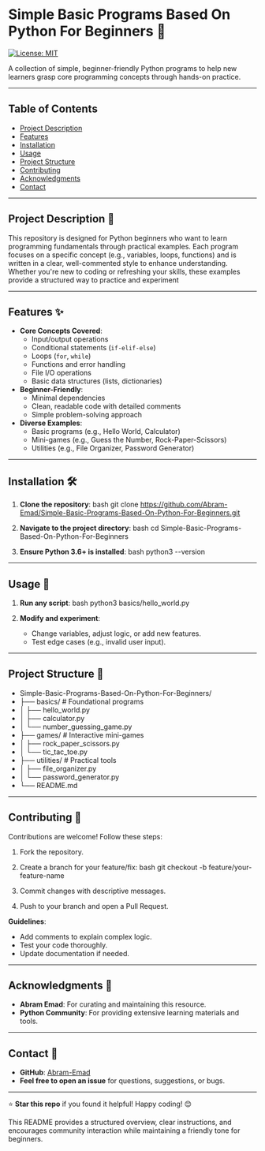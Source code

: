 # Simple Basic Programs Based On Python For Beginners 🐍

[![License: MIT](https://img.shields.io/badge/License-MIT-yellow.svg)](https://opensource.org/licenses/MIT)

A collection of simple, beginner-friendly Python programs to help new learners grasp core programming concepts through hands-on practice.

---

## Table of Contents
- [Project Description](#project-description)
- [Features](#features)
- [Installation](#installation)
- [Usage](#usage)
- [Project Structure](#project-structure)
- [Contributing](#contributing)
- [Acknowledgments](#acknowledgments)
- [Contact](#contact)

---

## Project Description 📝

This repository is designed for Python beginners who want to learn programming fundamentals through practical examples. Each program focuses on a specific concept (e.g., variables, loops, functions) and is written in a clear, well-commented style to enhance understanding. Whether you're new to coding or refreshing your skills, these examples provide a structured way to practice and experiment

---

## Features ✨

- **Core Concepts Covered**:
  - Input/output operations
  - Conditional statements (`if-elif-else`)
  - Loops (`for`, `while`)
  - Functions and error handling
  - File I/O operations
  - Basic data structures (lists, dictionaries)
- **Beginner-Friendly**:
  - Minimal dependencies
  - Clean, readable code with detailed comments
  - Simple problem-solving approach
- **Diverse Examples**:
  - Basic programs (e.g., Hello World, Calculator)
  - Mini-games (e.g., Guess the Number, Rock-Paper-Scissors)
  - Utilities (e.g., File Organizer, Password Generator)

---

## Installation 🛠

1. **Clone the repository**:
   bash
   git clone https://github.com/Abram-Emad/Simple-Basic-Programs-Based-On-Python-For-Beginners.git
   
2. **Navigate to the project directory**:
   bash
   cd Simple-Basic-Programs-Based-On-Python-For-Beginners
   
3. **Ensure Python 3.6+ is installed**:
   bash
   python3 --version
   

---

## Usage 🚀

1. **Run any script**:
   bash
   python3 basics/hello_world.py
   
2. **Modify and experiment**:
   - Change variables, adjust logic, or add new features.
   - Test edge cases (e.g., invalid user input).

---

## Project Structure 📂


- Simple-Basic-Programs-Based-On-Python-For-Beginners/
- ├── basics/               # Foundational programs
- │   ├── hello_world.py
- │   ├── calculator.py
- │   └── number_guessing_game.py
- ├── games/                # Interactive mini-games
- │   ├── rock_paper_scissors.py
- │   └── tic_tac_toe.py
- ├── utilities/            # Practical tools
- │   ├── file_organizer.py
- │   └── password_generator.py
- └── README.md


---

## Contributing 🤝

Contributions are welcome! Follow these steps:
1. Fork the repository.
2. Create a branch for your feature/fix:
   bash
   git checkout -b feature/your-feature-name
   
3. Commit changes with descriptive messages.
4. Push to your branch and open a Pull Request.

**Guidelines**:
- Add comments to explain complex logic.
- Test your code thoroughly.
- Update documentation if needed.

---

## Acknowledgments 🙏

- **Abram Emad**: For curating and maintaining this resource.
- **Python Community**: For providing extensive learning materials and tools.

---

## Contact 📧

- **GitHub**: [Abram-Emad](https://github.com/Abram-Emad)
- **Feel free to open an issue** for questions, suggestions, or bugs.

---

⭐ **Star this repo** if you found it helpful! Happy coding! 😊
 

This README provides a structured overview, clear instructions, and encourages community interaction while maintaining a friendly tone for beginners.
